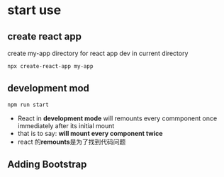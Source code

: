 # start use

## create react app

create my-app directory for react app dev in current directory

```bash
npx create-react-app my-app
```

## development mod

```bash
npm run start
```

- React in **development mode** will remounts every commponent once immediately after its initial mount
- that is to say: **will mount every component twice**
- react 的**remounts**是为了找到代码问题

## Adding Bootstrap

```js
```